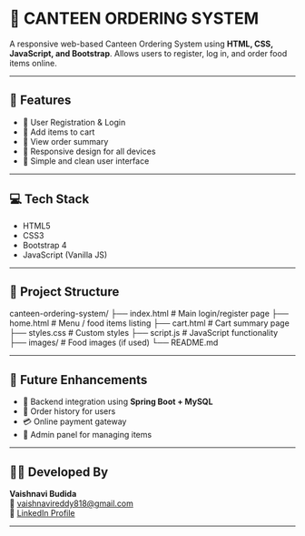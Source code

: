 # 🥗 CANTEEN ORDERING SYSTEM

A responsive web-based Canteen Ordering System using **HTML, CSS, JavaScript, and Bootstrap**. Allows users to register, log in, and order food items online.

---

## 📌 Features

- 🔐 User Registration & Login  
- 🛒 Add items to cart  
- 📃 View order summary  
- 📱 Responsive design for all devices  
- 🎨 Simple and clean user interface  

---

## 💻 Tech Stack

- HTML5  
- CSS3  
- Bootstrap 4  
- JavaScript (Vanilla JS)  

---

## 📁 Project Structure

canteen-ordering-system/
├── index.html # Main login/register page
├── home.html # Menu / food items listing
├── cart.html # Cart summary page
├── styles.css # Custom styles
├── script.js # JavaScript functionality
├── images/ # Food images (if used)
└── README.md


---

## 🚀 Future Enhancements

- 🔄 Backend integration using **Spring Boot + MySQL**
- 🧾 Order history for users
- 💳 Online payment gateway
- 🔐 Admin panel for managing items

---



## 👩‍💻 Developed By

**Vaishnavi Budida**  
📧 vaishnavireddy818@gmail.com  
🔗 [LinkedIn Profile](https://www.linkedin.com/in/budida-vaishnavi)

---
